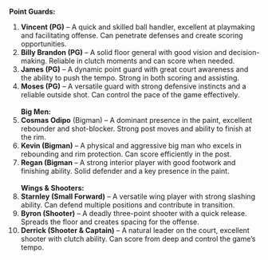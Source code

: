  **Point Guards:**
1.	**Vincent (PG)** – A quick and skilled ball handler, excellent at playmaking and facilitating offense. Can penetrate defenses and create scoring opportunities.
2.	**Billy Brandon (PG)** – A solid floor general with good vision and decision-making. Reliable in clutch moments and can score when needed.
3.	**James (PG)** – A dynamic point guard with great court awareness and the ability to push the tempo. Strong in both scoring and assisting.
4.	**Moses (PG)** – A versatile guard with strong defensive instincts and a reliable outside shot. Can control the pace of the game effectively.<br>
<br>**Big Men:**
6.	**Cosmas Odipo** (Bigman) – A dominant presence in the paint, excellent rebounder and shot-blocker. Strong post moves and ability to finish at the rim.
7.	**Kevin (Bigman)** – A physical and aggressive big man who excels in rebounding and rim protection. Can score efficiently in the post.
8.	**Regan (Bigman** – A strong interior player with good footwork and finishing ability. Solid defender and a key presence in the paint.<br>
 <br>**Wings & Shooters:**
10.	**Starnley (Small Forward)** – A versatile wing player with strong slashing ability. Can defend multiple positions and contribute in transition.
11.	**Byron (Shooter)** – A deadly three-point shooter with a quick release. Spreads the floor and creates spacing for the offense.
12.	**Derrick (Shooter & Captain)** – A natural leader on the court, excellent shooter with clutch ability. Can score from deep and control the game’s tempo.

